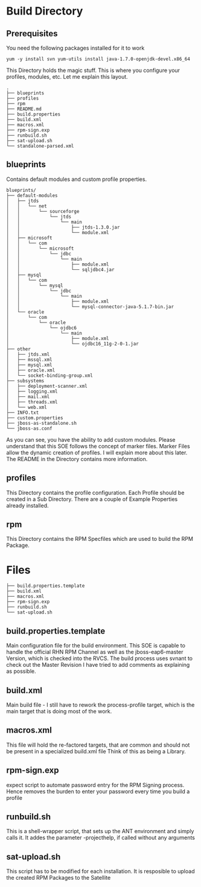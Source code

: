 Build Directory
===============

Prerequisites
-------------

You need the following packages installed for it to work

    yum -y install svn yum-utils install java-1.7.0-openjdk-devel.x86_64


This Directory holds the magic stuff. This is where you configure your profiles, modules, etc. Let me explain this layout.

    .
    ├── blueprints
    ├── profiles
    ├── rpm
    ├── README.md
    ├── build.properties
    ├── build.xml
    ├── macros.xml
    ├── rpm-sign.exp
    ├── runbuild.sh
    ├── sat-upload.sh
    └── standalone-parsed.xml

blueprints
----------
Contains default modules and custom profile properties.

    blueprints/
    ├── default-modules
    │   ├── jtds
    │   │   └── net
    │   │       └── sourceforge
    │   │           └── jtds
    │   │               └── main
    │   │                   ├── jtds-1.3.0.jar
    │   │                   └── module.xml
    │   ├── microsoft
    │   │   └── com
    │   │       └── microsoft
    │   │           └── jdbc
    │   │               └── main
    │   │                   ├── module.xml
    │   │                   └── sqljdbc4.jar
    │   ├── mysql
    │   │   └── com
    │   │       └── mysql
    │   │           └── jdbc
    │   │               └── main
    │   │                   ├── module.xml
    │   │                   └── mysql-connector-java-5.1.7-bin.jar
    │   └── oracle
    │       └── com
    │           └── oracle
    │               └── ojdbc6
    │                   └── main
    │                       ├── module.xml
    │                       └── ojdbc16_11g-2-0-1.jar
    ├── other
    │   ├── jtds.xml
    │   ├── mssql.xml
    │   ├── mysql.xml
    │   ├── oracle.xml
    │   └── socket-binding-group.xml
    ├── subsystems
    │   ├── deployment-scanner.xml
    │   ├── logging.xml
    │   ├── mail.xml
    │   ├── threads.xml
    │   └── web.xml
    ├── INFO.txt
    ├── custom.properties
    ├── jboss-as-standalone.sh
    └── jboss-as.conf

As you can see, you have the ability to add custom modules. Please understand that this SOE follows the concept of
marker files. Marker Files allow the dynamic creation of profiles. I will explain more about this later. The README
in the Directory contains more information.

profiles
--------
This Directory contains the profile configuration. Each Profile should be created in a Sub Directory. There are a couple
of Example Properties already installed.

rpm
---
This Directory contains the RPM Specfiles which are used to build the RPM Package.

Files
=====

    ├── build.properties.template
    ├── build.xml
    ├── macros.xml
    ├── rpm-sign.exp
    ├── runbuild.sh
    └── sat-upload.sh

build.properties.template
-------------------------
Main configuration file for the build environment. This SOE is capable to handle the official RHN RPM Channel as well as
the jboss-eap6-master Version, which is checked into the RVCS. The build process uses svnant to check out the Master Revision
I have tried to add comments as explaining as possible.

build.xml
---------
Main build file - I still have to rework the process-profile target, which is the main target that is doing most of
the work.

macros.xml
----------
This file will hold the re-factored targets, that are common and should not be present in a specialized build.xml file
Think of this as being a Library.

rpm-sign.exp
------------
expect script to automate password entry for the RPM Signing process. Hence removes the burden to enter your password
every time you build a profile

runbuild.sh
-----------
This is a shell-wrapper script, that sets up the ANT environment and simply calls it. It addes the parameter
-projecthelp, if called without any arguments

sat-upload.sh
-------------
This script has to be modified for each installation. It is resposible to upload the created RPM Packages to the Satellite
